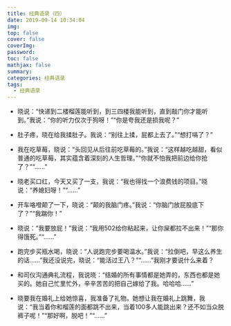```yaml
---
title: 经典语录（四）
date: 2019-09-14 10:34:04
img: 
top: false
cover: false
coverImg: 
password: 
toc: false
mathjax: false
summary: 
categories: 经典语录
tags:
  - 经典语录
---
```


- 晓说：“快递到二楼榴莲能听到，到三四楼我能听到，直到敲门你才能听到。”我说：“你的听力仅次于狗呀！”“你是夸我还是损我呢？”

- 肚子疼，晓在给我揉肚子。我说：“别往上揉，屁都上去了。”“想打嗝了？”

- 我在吃草莓，晓说：“头回见从后往前吃草莓的。”我说：“这样越吃越甜，看似普通的吃草莓，其实蕴含着深刻的人生哲理。”“你就不怕我把前边给你抢了？”“……”

- 晓老买口红，今天又买了一支，我说：“我也得找一个浪费钱的项目。”晓说：“养媳妇呀！”“……”

- 开车咯噔颠了一下，晓说：“颠的我脑门疼。”我说：“你脑门放屁股底下了？”“我踹你！”

- 晓说：“我要放屁！”我说：“我用502给你粘起来，让你屎都拉不出来！”“那你得饿死。”“……”

- 跑完步买瓶水喝，晓说：“人说跑完步要喝温水。”我说：“拉倒吧，早这么养生的话……”我还没说完，晓说：“能活过王八？”“……”我刚才要说什么来着？

- 和司仪沟通典礼流程，我说晓：“结婚的所有事情都是她弄的，东西也都是她买的。她自己忙里忙外，辛辛苦苦的把自己嫁给了我。哈哈哈……”

- 晓要我在婚礼上给她惊喜，我准备了礼物。她想让我在婚礼上跳舞，我说：“我当着你和榴莲的面都跳不出来，当着100多人能跳出来？还不如当众脱裤子呢！”“那好啊，脱吧！”“……”